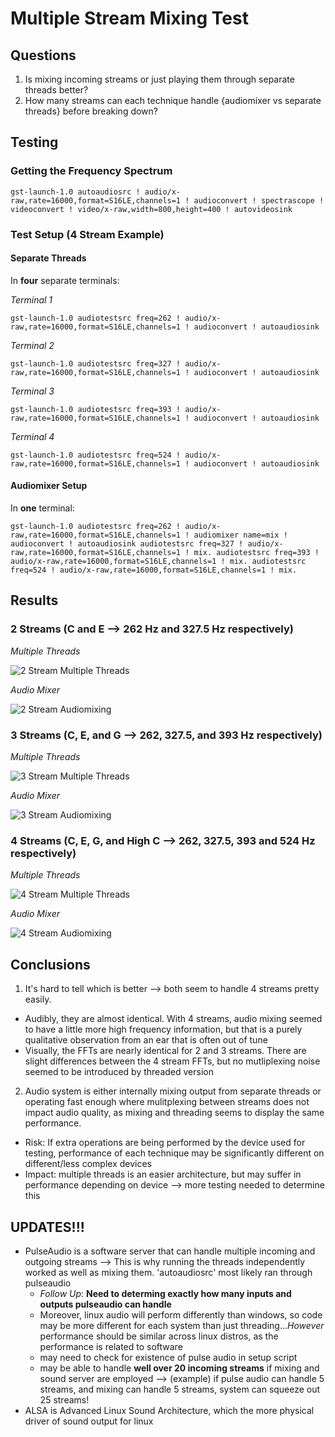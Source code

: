 # Multiple Stream Mixing Test

## Questions

1. Is mixing incoming streams or just playing them through separate threads better?
2. How many streams can each technique handle {audiomixer vs separate threads} before breaking down?

## Testing

### Getting the Frequency Spectrum
`gst-launch-1.0 autoaudiosrc ! audio/x-raw,rate=16000,format=S16LE,channels=1 ! audioconvert ! spectrascope ! videoconvert ! video/x-raw,width=800,height=400 ! autovideosink`

### Test Setup (4 Stream Example)
#### Separate Threads
In **four** separate terminals:

*Terminal 1*

`gst-launch-1.0 audiotestsrc freq=262 ! audio/x-raw,rate=16000,format=S16LE,channels=1 ! audioconvert ! autoaudiosink`

*Terminal 2*

`gst-launch-1.0 audiotestsrc freq=327 ! audio/x-raw,rate=16000,format=S16LE,channels=1 ! audioconvert ! autoaudiosink`

*Terminal 3*

`gst-launch-1.0 audiotestsrc freq=393 ! audio/x-raw,rate=16000,format=S16LE,channels=1 ! audioconvert ! autoaudiosink`

*Terminal 4*

`gst-launch-1.0 audiotestsrc freq=524 ! audio/x-raw,rate=16000,format=S16LE,channels=1 ! audioconvert ! autoaudiosink`

#### Audiomixer Setup
In **one** terminal:

`gst-launch-1.0 audiotestsrc freq=262 ! audio/x-raw,rate=16000,format=S16LE,channels=1 ! audiomixer name=mix ! audioconvert ! autoaudiosink audiotestsrc freq=327 ! audio/x-raw,rate=16000,format=S16LE,channels=1 ! mix. audiotestsrc freq=393 ! audio/x-raw,rate=16000,format=S16LE,channels=1 ! mix. audiotestsrc freq=524 ! audio/x-raw,rate=16000,format=S16LE,channels=1 ! mix.`


## Results
### 2 Streams (C and E --> 262 Hz and 327.5 Hz respectively)
*Multiple Threads*

![2 Stream Multiple Threads](2_no_mix.png)

*Audio Mixer*

![2 Stream Audiomixing](2_mix.png)

### 3 Streams (C, E, and G --> 262, 327.5, and 393 Hz respectively)
*Multiple Threads*

![3 Stream Multiple Threads](3_no_mix.png)

*Audio Mixer*

![3 Stream Audiomixing](3_mix.png)

### 4 Streams (C, E, G, and High C --> 262, 327.5, 393 and 524 Hz respectively)
*Multiple Threads*

![4 Stream Multiple Threads](4_no_mix.png)

*Audio Mixer*

![4 Stream Audiomixing](4_mix.png)

## Conclusions
1. It's hard to tell which is better --> both seem to handle 4 streams pretty easily. 
  * Audibly, they are almost identical. With 4 streams, audio mixing seemed to have a little more high frequency information, but that is a purely qualitative observation from an ear that is often out of tune
  * Visually, the FFTs are nearly identical for 2 and 3 streams. There are slight differences between the 4 stream FFTs, but no mutliplexing noise seemed to be introduced by threaded version
2. Audio system is either internally mixing output from separate threads or operating fast enough where mulitplexing between streams does not impact audio quality, as mixing and threading seems to display the same performance.
  * Risk: If extra operations are being performed by the device used for testing, performance of each technique may be significantly different on different/less complex devices
  * Impact: multiple threads is an easier architecture, but may suffer in performance depending on device --> more testing needed to determine this

## UPDATES!!!
* PulseAudio is a software server that can handle multiple incoming and outgoing streams --> This is why running the threads independently worked as well as mixing them. 'autoaudiosrc' most likely ran through pulseaudio
  * _Follow Up_: **Need to determing exactly how many inputs and outputs pulseaudio can handle**
  * Moreover, linux audio will perform differently than windows, so code may be more different for each system than just threading..._However_ performance should be similar across linux distros, as the performance is related to software
  * may need to check for existence of pulse audio in setup script
  * may be able to handle **well over 20 incoming streams** if mixing and sound server are employed --> (example) if pulse audio can handle 5 streams, and mixing can handle 5 streams, system can squeeze out 25 streams!
* ALSA is Advanced Linux Sound Architecture, which the more physical driver of sound output for linux


